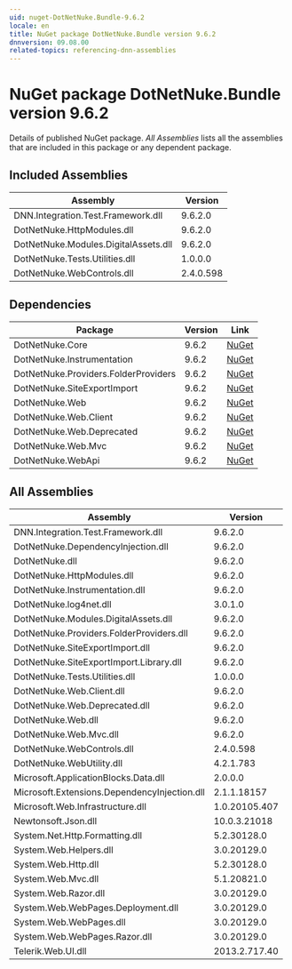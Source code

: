 ```yaml
---
uid: nuget-DotNetNuke.Bundle-9.6.2
locale: en
title: NuGet package DotNetNuke.Bundle version 9.6.2
dnnversion: 09.08.00
related-topics: referencing-dnn-assemblies
---
```


# NuGet package DotNetNuke.Bundle version 9.6.2
Details of published NuGet package.
*All Assemblies* lists all the assemblies that are included in this package or any dependent package.

## Included Assemblies

|Assembly|Version|
|---|---|
|DNN.Integration.Test.Framework.dll|9.6.2.0|
|DotNetNuke.HttpModules.dll|9.6.2.0|
|DotNetNuke.Modules.DigitalAssets.dll|9.6.2.0|
|DotNetNuke.Tests.Utilities.dll|1.0.0.0|
|DotNetNuke.WebControls.dll|2.4.0.598|

## Dependencies

|Package|Version|Link|
|---|---|---|
|DotNetNuke.Core|9.6.2|[NuGet](https://www.nuget.org/packages/DotNetNuke.Core/9.6.2)|
|DotNetNuke.Instrumentation|9.6.2|[NuGet](https://www.nuget.org/packages/DotNetNuke.Instrumentation/9.6.2)|
|DotNetNuke.Providers.FolderProviders|9.6.2|[NuGet](https://www.nuget.org/packages/DotNetNuke.Providers.FolderProviders/9.6.2)|
|DotNetNuke.SiteExportImport|9.6.2|[NuGet](https://www.nuget.org/packages/DotNetNuke.SiteExportImport/9.6.2)|
|DotNetNuke.Web|9.6.2|[NuGet](https://www.nuget.org/packages/DotNetNuke.Web/9.6.2)|
|DotNetNuke.Web.Client|9.6.2|[NuGet](https://www.nuget.org/packages/DotNetNuke.Web.Client/9.6.2)|
|DotNetNuke.Web.Deprecated|9.6.2|[NuGet](https://www.nuget.org/packages/DotNetNuke.Web.Deprecated/9.6.2)|
|DotNetNuke.Web.Mvc|9.6.2|[NuGet](https://www.nuget.org/packages/DotNetNuke.Web.Mvc/9.6.2)|
|DotNetNuke.WebApi|9.6.2|[NuGet](https://www.nuget.org/packages/DotNetNuke.WebApi/9.6.2)|

## All Assemblies

|Assembly|Version|
|---|---|
|DNN.Integration.Test.Framework.dll|9.6.2.0|
|DotNetNuke.DependencyInjection.dll|9.6.2.0|
|DotNetNuke.dll|9.6.2.0|
|DotNetNuke.HttpModules.dll|9.6.2.0|
|DotNetNuke.Instrumentation.dll|9.6.2.0|
|DotNetNuke.log4net.dll|3.0.1.0|
|DotNetNuke.Modules.DigitalAssets.dll|9.6.2.0|
|DotNetNuke.Providers.FolderProviders.dll|9.6.2.0|
|DotNetNuke.SiteExportImport.dll|9.6.2.0|
|DotNetNuke.SiteExportImport.Library.dll|9.6.2.0|
|DotNetNuke.Tests.Utilities.dll|1.0.0.0|
|DotNetNuke.Web.Client.dll|9.6.2.0|
|DotNetNuke.Web.Deprecated.dll|9.6.2.0|
|DotNetNuke.Web.dll|9.6.2.0|
|DotNetNuke.Web.Mvc.dll|9.6.2.0|
|DotNetNuke.WebControls.dll|2.4.0.598|
|DotNetNuke.WebUtility.dll|4.2.1.783|
|Microsoft.ApplicationBlocks.Data.dll|2.0.0.0|
|Microsoft.Extensions.DependencyInjection.dll|2.1.1.18157|
|Microsoft.Web.Infrastructure.dll|1.0.20105.407|
|Newtonsoft.Json.dll|10.0.3.21018|
|System.Net.Http.Formatting.dll|5.2.30128.0|
|System.Web.Helpers.dll|3.0.20129.0|
|System.Web.Http.dll|5.2.30128.0|
|System.Web.Mvc.dll|5.1.20821.0|
|System.Web.Razor.dll|3.0.20129.0|
|System.Web.WebPages.Deployment.dll|3.0.20129.0|
|System.Web.WebPages.dll|3.0.20129.0|
|System.Web.WebPages.Razor.dll|3.0.20129.0|
|Telerik.Web.UI.dll|2013.2.717.40|

